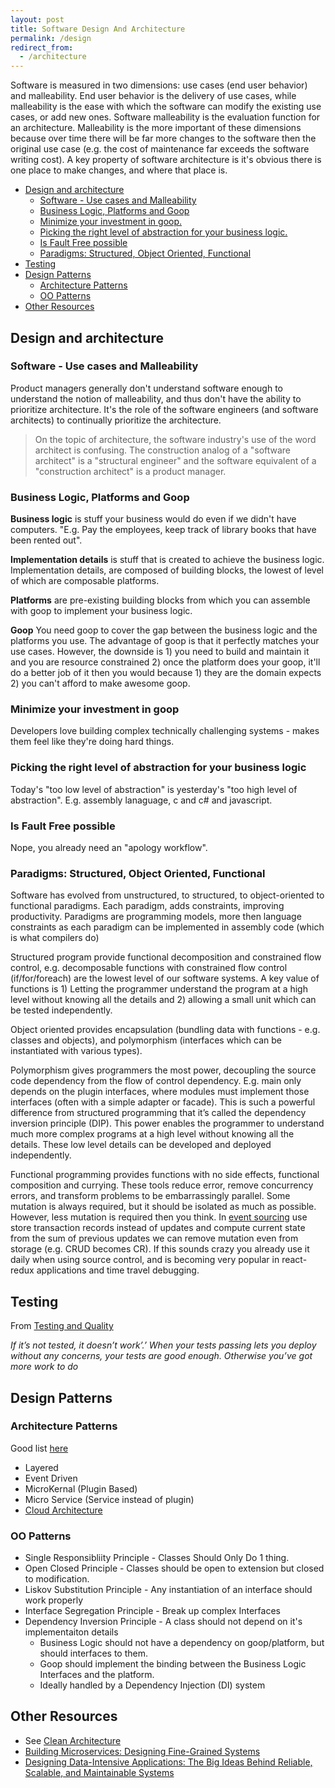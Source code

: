 ```yaml
---
layout: post
title: Software Design And Architecture
permalink: /design
redirect_from:
  - /architecture
---
```


Software is measured in two dimensions: use cases (end user behavior) and malleability. End user behavior is the delivery of use cases, while malleability is the ease with which the software can modify the existing use cases, or add new ones. Software malleability is the evaluation function for an architecture. Malleability is the more important of these dimensions because over time there will be far more changes to the software then the original use case (e.g. the cost of maintenance far exceeds the software writing cost). A key property of software architecture is it's obvious there is one place to make changes, and where that place is.

<!-- prettier-ignore-start -->
<!-- vim-markdown-toc GFM -->

- [Design and architecture](#design-and-architecture)
    - [Software - Use cases and Malleability](#software---use-cases-and-malleability)
    - [Business Logic, Platforms and Goop](#business-logic-platforms-and-goop)
    - [Minimize your investment in goop.](#minimize-your-investment-in-goop)
    - [Picking the right level of abstraction for your business logic.](#picking-the-right-level-of-abstraction-for-your-business-logic)
    - [Is Fault Free possible](#is-fault-free-possible)
    - [Paradigms: Structured, Object Oriented, Functional](#paradigms-structured-object-oriented-functional)
- [Testing](#testing)
- [Design Patterns](#design-patterns)
    - [Architecture Patterns](#architecture-patterns)
    - [OO Patterns](#oo-patterns)
- [Other Resources](#other-resources)

<!-- vim-markdown-toc -->
<!-- prettier-ignore-end -->

## Design and architecture

### Software - Use cases and Malleability

Product managers generally don't understand software enough to understand the notion of malleability, and thus don't have the ability to prioritize architecture. It's the role of the software engineers (and software architects) to continually prioritize the architecture.

> On the topic of architecture, the software industry's use of the word architect is confusing. The construction analog of a "software architect" is a "structural engineer" and the software equivalent of a "construction architect" is a product manager.

### Business Logic, Platforms and Goop

**Business logic** is stuff your business would do even if we didn't have computers. "E.g. Pay the employees, keep track of library books that have been rented out".

**Implementation details** is stuff that is created to achieve the business logic. Implementation details, are composed of building blocks, the lowest of level of which are composable platforms.

**Platforms** are pre-existing building blocks from which you can assemble with goop to implement your business logic.

**Goop** You need goop to cover the gap between the business logic and the platforms you use. The advantage of goop is that it perfectly matches your use cases. However, the downside is 1) you need to build and maintain it and you are resource constrained 2) once the platform does your goop, it'll do a better job of it then you would because 1) they are the domain expects 2) you can't afford to make awesome goop.

### Minimize your investment in goop

Developers love building complex technically challenging systems - makes them feel like they're doing hard things.

### Picking the right level of abstraction for your business logic

Today's "too low level of abstraction" is yesterday's "too high level of abstraction". E.g. assembly lanaguage, c and c# and javascript.

### Is Fault Free possible

Nope, you already need an "apology workflow".

### Paradigms: Structured, Object Oriented, Functional

Software has evolved from unstructured, to structured, to object-oriented to functional paradigms. Each paradigm, adds constraints, improving productivity. Paradigms are programming models, more then language constraints as each paradigm can be implemented in assembly code (which is what compilers do)

Structured program provide functional decomposition and constrained flow control, e.g. decomposable functions with constrained flow control (if/for/foreach) are the lowest level of our software systems. A key value of functions is 1) Letting the programmer understand the program at a high level without knowing all the details and 2) allowing a small unit which can be tested independently.

Object oriented provides encapsulation (bundling data with functions - e.g. classes and objects), and polymorphism (interfaces which can be instantiated with various types).

Polymorphism gives programmers the most power, decoupling the source code dependency from the flow of control dependency. E.g. main only depends on the plugin interfaces, where modules must implement those interfaces (often with a simple adapter or facade). This is such a powerful difference from structured programming that it’s called the dependency inversion principle (DIP). This power enables the programmer to understand much more complex programs at a high level without knowing all the details. These low level details can be developed and deployed independently.

Functional programming provides functions with no side effects, functional composition and currying. These tools reduce error, remove concurrency errors, and transform problems to be embarrassingly parallel. Some mutation is always required, but it should be isolated as much as possible. However, less mutation is required then you think. In [event sourcing](https://docs.microsoft.com/en-us/azure/architecture/patterns/event-sourcing) use store transaction records instead of updates and compute current state from the sum of previous updates we can remove mutation even from storage (e.g. CRUD becomes CR). If this sounds crazy you already use it daily when using source control, and is becoming very popular in react-redux applications and time travel debugging.

## Testing

From [Testing and Quality](/testing)

_If it’s not tested, it doesn’t work’.’ When your tests passing lets you deploy without any concerns, your tests are good enough. Otherwise you’ve got more work to do_

## Design Patterns

### Architecture Patterns

Good list [here](https://orkhanscience.medium.com/software-architecture-patterns-5-mins-read-e9e3c8eb47d2)

- Layered
- Event Driven
- MicroKernal (Plugin Based)
- Micro Service (Service instead of plugin)
- [Cloud Architecture](/td/cloud-first-applications)

### OO Patterns

- Single Responsibliity Principle - Classes Should Only Do 1 thing.
- Open Closed Principle - Classes should be open to extension but closed to modification.
- Liskov Substitution Principle - Any instantiation of an interface should work properly
- Interface Segregation Principle - Break up complex Interfaces
- Dependency Inversion Principle - A class should not depend on it's implementaiton details
  - Business Logic should not have a dependency on goop/platform, but should interfaces to them.
  - Goop should implement the binding between the Business Logic Interfaces and the platform.
  - Ideally handled by a Dependency Injection (DI) system

## Other Resources

- See [Clean Architecture](/d/2017-11-04-clean-architecture)
- [Building Microservices: Designing Fine-Grained Systems](https://www.amazon.com/Building-Microservices-Designing-Fine-Grained-Systems/dp/1491950358)
- [Designing Data-Intensive Applications: The Big Ideas Behind Reliable, Scalable, and Maintainable Systems](https://www.amazon.com/Designing-Data-Intensive-Applications-Reliable-Maintainable/dp/1449373321/ref=pd_lpo_sbs_14_t_0?_encoding=UTF8&psc=1&refRID=AZ1QGMVFB2K45MWY14X0)
